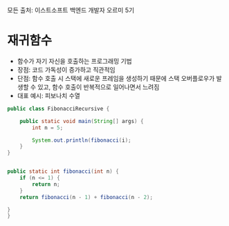 모든 출처: 이스트소프트 백엔드 개발자 오르미 5기

# 재귀함수

- 함수가 자기 자신을 호출하는 프로그래밍 기법
- 장점: 코드 가독성이 증가하고 직관적임
- 단점: 함수 호출 시 스택에 새로운 프레임을 생성하기 때문에 스택 오버플로우가 발생할 수 있고, 함수 호출이 반복적으로 일어나면서 느려짐
- 대표 예시: 피보나치 수열

```java
public class FibonacciRecursive {

	public static void main(String[] args) {
		int n = 5;

		System.out.println(fibonacci(i);
	}
}


public static int fibonacci(int n) {
	if (n <= 1) {
		return n;
	}
	return fibonacci(n - 1) + fibonacci(n - 2);

}
}
```